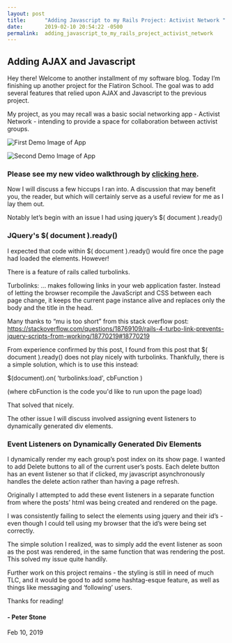 ```yaml
---
layout: post
title:      "Adding Javascript to my Rails Project: Activist Network "
date:       2019-02-10 20:54:22 -0500
permalink:  adding_javascript_to_my_rails_project_activist_network
---
```


## Adding AJAX and Javascript

Hey there! Welcome to another installment of my software blog. Today I’m finishing up another project for the Flatiron School. The goal was to add several features that relied upon AJAX and Javascript to the previous project.

My project, as you may recall was a basic social networking app - Activist Network - intending to provide a space for collaboration between activist groups.

![First Demo Image of App](https://i.imgur.com/Q875cV3.png)

![Second Demo Image of App](https://i.imgur.com/4N7WJrw.png)

### Please see my new video walkthrough by [clicking here](https://youtu.be/I9sjwTNy3Vs).


Now I will discuss a few hiccups I ran into. A discussion that may benefit you, the reader, but which will certainly serve as a useful review for me as I lay them out.

Notably let’s begin with an issue I had using jquery’s $( document ).ready()

### JQuery's $( document ).ready()

I expected that code within $( document ).ready() would fire once the page had loaded the elements. However!

There is a feature of rails called turbolinks.

Turbolinks:
	... makes following links in your web application faster. Instead of letting the browser recompile the JavaScript and CSS between each page change, it keeps the current page instance alive and replaces only the body and the title in the head.


Many thanks to “mu is too short” from this stack overflow post:
https://stackoverflow.com/questions/18769109/rails-4-turbo-link-prevents-jquery-scripts-from-working/18770219#18770219


From experience confirmed by this post, I found from this post that $( document ).ready() does not play nicely with turbolinks. Thankfully, there is a simple solution, which is to use this instead:

$(document).on( ‘turbolinks:load', cbFunction )

(where cbFunction is the code you'd like to run upon the page load)

That solved that nicely.

The other issue I will discuss involved assigning event listeners to dynamically generated div elements.

### Event Listeners on Dynamically Generated Div Elements

I dynamically render my each group’s post index on its show page. I wanted to add Delete buttons to all of the current user’s posts. Each delete button has an event listener so that if clicked, my javascript asynchronously handles the delete action rather than having a page refresh.

Originally I attempted to add these event listeners in a separate function from where the posts’ html was being created and rendered on the page.

I was consistently failing to select the elements using jquery and their id’s - even though I could tell using my browser that the id’s were being set correctly.

The simple solution I realized, was to simply add the event listener as soon as the post was rendered, in the same function that was rendering the post. This solved my issue quite handily.

Further work on this project remains - the styling is still in need of much TLC, and it would be good to add some hashtag-esque feature, as well as things like messaging and ‘following’ users.

Thanks for reading!

#### - Peter Stone
Feb 10, 2019

